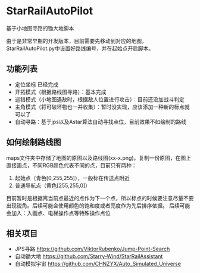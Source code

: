 # StarRailAutoPilot
基于小地图寻路的锄大地脚本

由于是非常早期的开发版本，目前需要先移动到对应的地图，StarRailAutoPilot.py中设置好路线编号，并在起始点开启脚本。

## 功能列表
- 定位坐标 已经完成
- 开拓模式（根据路线图寻路）：基本完成
- 巡猎模式（小地图遇敌时，根据敌人位置进行攻击）：目前还没加战斗判定
- 主角模式（将可破坏物也一并收集）：暂时没实现，应该添加一种新的标点就可以了
- 自动寻路：基于jps以及Astar算法自动寻找点位，目前效果不如绘制的路线

## 如何绘制路线图

maps文件夹中存储了地图的原图以及路线图(xx-x.png)。复制一份原图，在图上直接画点，不同RGB颜色代表不同的点，目前只有两种：
1. 起始点（青色[0,255,255]），一般标在传送点附近
2. 普通导航点（黄色[255,255,0]）


目前暂时是根据离当前点最近的点作为下一个点，所以标点的时候要注意尽量不要出现锐角。后续可能会使用颜色的饱和度或者亮度作为先后排序依据。
后续可能会加入：入画点、电梯操作点等特殊操作点位

## 相关项目

- JPS寻路 https://github.com/ViktorRubenko/Jump-Point-Search
- 自动锄大地 https://github.com/Starry-Wind/StarRailAssistant
- 自动模拟宇宙 https://github.com/CHNZYX/Auto_Simulated_Universe
